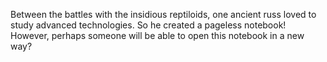 Between the battles with the insidious reptiloids, one ancient russ loved to study advanced technologies. So he created a pageless notebook! However, perhaps someone will be able to open this notebook in a new way?
